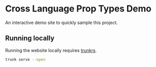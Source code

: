 # Cross Language Prop Types Demo

An interactive demo site to quickly sample this project.

## Running locally

Running the website locally requires [trunkrs](https://trunkrs.dev/).

```bash
trunk serve --open
```
